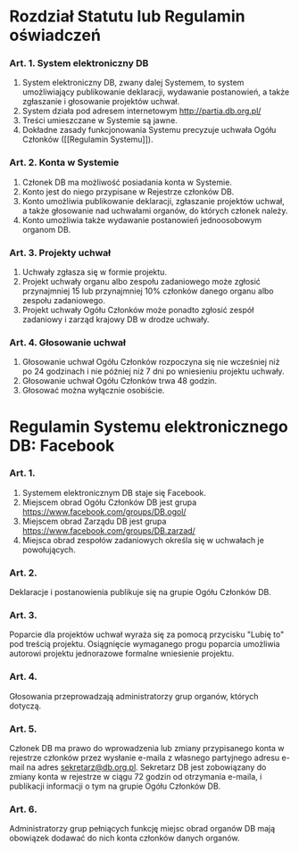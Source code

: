 # Rozdział Statutu lub Regulamin oświadczeń

### Art. 1. System elektroniczny DB
1. System elektroniczny DB, zwany dalej Systemem, to system umożliwiający publikowanie deklaracji, wydawanie postanowień, a także zgłaszanie i głosowanie projektów uchwał.
2. System działa pod adresem internetowym http://partia.db.org.pl/
3. Treści umieszczane w Systemie są jawne.
4. Dokładne zasady funkcjonowania Systemu precyzuje uchwała Ogółu Członków ([[Regulamin Systemu]]).

### Art. 2. Konta w Systemie
1. Członek DB ma możliwość posiadania konta w Systemie.
2. Konto jest do niego przypisane w Rejestrze członków DB.
3. Konto umożliwia publikowanie deklaracji, zgłaszanie projektów uchwał, a także głosowanie nad uchwałami organów, do których członek należy.
4. Konto umożliwia także wydawanie postanowień jednoosobowym organom DB.

### Art. 3. Projekty uchwał
1. Uchwały zgłasza się w formie projektu.
2. Projekt uchwały organu albo zespołu zadaniowego może zgłosić przynajmniej 15 lub przynajmniej 10% członków danego organu albo zespołu zadaniowego.
3. Projekt uchwały Ogółu Członków może ponadto zgłosić zespół zadaniowy i zarząd krajowy DB w drodze uchwały.

### Art. 4. Głosowanie uchwał
1. Głosowanie uchwał Ogółu Członków rozpoczyna się nie wcześniej niż po 24 godzinach i nie później niż 7 dni po wniesieniu projektu uchwały.
2. Głosowanie uchwał Ogółu Członków trwa 48 godzin.
3. Głosować można wyłącznie osobiście.

# Regulamin Systemu elektronicznego DB: Facebook
### Art. 1.
1. Systemem elektronicznym DB staje się Facebook.
2. Miejscem obrad Ogółu Członków DB jest grupa https://www.facebook.com/groups/DB.ogol/
3. Miejscem obrad Zarządu DB jest grupa https://www.facebook.com/groups/DB.zarzad/
4. Miejsca obrad zespołów zadaniowych określa się w uchwałach je powołujących.

### Art. 2.
Deklaracje i postanowienia publikuje się na grupie Ogółu Członków DB.

### Art. 3.
Poparcie dla projektów uchwał wyraża się za pomocą przycisku "Lubię to" pod treścią projektu. Osiągnięcie wymaganego progu poparcia umożliwia autorowi projektu jednorazowe formalne wniesienie projektu.

### Art. 4.
Głosowania przeprowadzają administratorzy grup organów, których dotyczą.

### Art. 5.
Członek DB ma prawo do wprowadzenia lub zmiany przypisanego konta w rejestrze członków przez wysłanie e-maila z własnego partyjnego adresu e-mail na adres sekretarz@db.org.pl. Sekretarz DB jest zobowiązany do zmiany konta w rejestrze w ciągu 72 godzin od otrzymania e-maila, i publikacji informacji o tym na grupie Ogółu Członków DB.

### Art. 6.
Administratorzy grup pełniących funkcję miejsc obrad organów DB mają obowiązek dodawać do nich konta członków danych organów.
